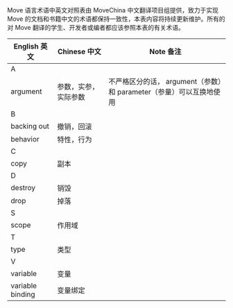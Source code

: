 Move 语言术语中英文对照表由 MoveChina 中文翻译项目组提供，致力于实现 Move 的文档和书籍中文的术语都保持一致性，本表内容将持续更新维护。所有的对 Move 翻译的学生、开发者或编者都应该参照本表的有关术语。

| English 英文 | Chinese 中文 | Note 备注                                                            |
| ------ | --------- | --------------------------------------------------------------------------- |
| A |  |                                                                  |
| argument  | 参数，实参，实际参数     | 不严格区分的话， argument（参数）和 parameter（参量）可以互换地使用  |
| B |  |
| backing out   | 撤销，回滚     |   |
| behavior   | 特性，行为    |   |
| C |  |   
| copy  | 副本     |   |
| D |  |   
| destroy  | 销毁     |   |
| drop  | 掉落     |   |
| S |  |   
| scope  | 作用域     |   |
| T |  |   
| type  | 类型     |   |
| V |  |                                                                  |
| variable  | 变量     |   |
| variable binding | 变量绑定     |   |


